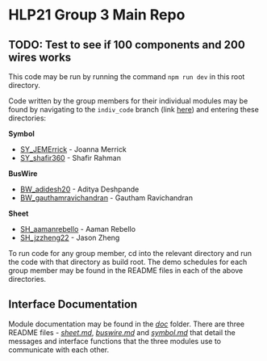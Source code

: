 # HLP21 Group 3 Main Repo

## TODO: Test to see if 100 components and 200 wires works

This code may be run by running the command `npm run dev` in this root directory.

Code written by the group members for their individual modules may be found by navigating to the `indiv_code` branch (link [here](https://github.com/jzzheng22/hlp21-project-group-3/tree/indiv_code)) and entering these directories:

**Symbol**
- [SY_JEMErrick](https://github.com/jzzheng22/hlp21-project-group-3/tree/indiv_code/SY_JEMErrick) - Joanna Merrick
- [SY_shafir360](https://github.com/jzzheng22/hlp21-project-group-3/tree/indiv_code/SY_shafir360) - Shafir Rahman

**BusWire**
- [BW_adidesh20](https://github.com/jzzheng22/hlp21-project-group-3/tree/indiv_code/BW_adidesh20) - Aditya Deshpande
- [BW_gauthamravichandran](https://github.com/jzzheng22/hlp21-project-group-3/tree/indiv_code/BW_gauthamravichandran) - Gautham Ravichandran

**Sheet**
- [SH_aamanrebello](https://github.com/jzzheng22/hlp21-project-group-3/tree/indiv_code/SH_aamanrebello) - Aaman Rebello
- [SH_jzzheng22](https://github.com/jzzheng22/hlp21-project-group-3/tree/indiv_code/SH_jzzheng22) - Jason Zheng

To run code for any group member, cd into the relevant directory and run the code with that directory as build root. The demo schedules for each group member may be found in the README files in each of the above directories.

## Interface Documentation

Module documentation may be found in the [*doc*](doc) folder. There are three README files - [*sheet.md*](doc/sheet.md), [*buswire.md*](doc/buswire.md) and [*symbol.md*](doc/symbol.md) that detail the messages and interface functions that the three modules use to communicate with each other.
